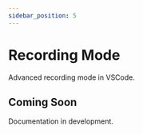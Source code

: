 ```yaml
---
sidebar_position: 5
---
```


# Recording Mode

Advanced recording mode in VSCode.

## Coming Soon

Documentation in development.
